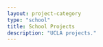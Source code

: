 ```yaml
---
layout: project-category
type: "school"
title: School Projects
description: "UCLA projects."
---
```



